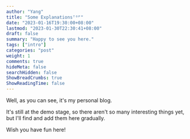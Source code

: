 ```yaml
---
author: "Yang"
title: "Some Explanationsᵀᴼᴾ"
date: "2023-01-16T19:30:00+08:00"
lastmod: "2023-01-30T22:30:41+08:00"
draft: false
summary: "Happy to see you here."
tags: ["intro"]
categories: "post"
weight: 1
comments: true
hideMeta: false
searchHidden: false
ShowBreadCrumbs: true
ShowReadingTime: false
---
```


Well, as you can see, it's my personal blog.

It's still at the demo stage, so there aren't so many interesting things yet, but I'll find and add them here gradually.

Wish you have fun here!
